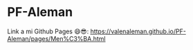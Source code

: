 # PF-Aleman
Link a mi Github Pages 😄😎:
https://valenaleman.github.io/PF-Aleman/pages/Men%C3%BA.html
